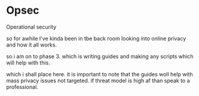 # Opsec
Operational security

so for awhile I've kinda been in tbe back room looking into online privacy and how it all works. 

so i am on to phase 3. 
which is writing guides and making any scripts which will help with this. 

which i shall place here. 
it is important to note that the guides woll help with mass privacy issues not targeted. 
if threat model is high af than speak to a professional. 

